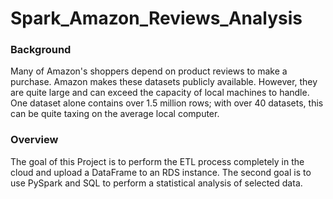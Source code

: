# Spark_Amazon_Reviews_Analysis

### Background
Many of Amazon's shoppers depend on product reviews to make a purchase. Amazon makes these datasets publicly available. However, they are quite large and can exceed the capacity of local machines to handle. One dataset alone contains over 1.5 million rows; with over 40 datasets, this can be quite taxing on the average local computer. 

### Overview
The goal of this Project is to perform the ETL process completely in the cloud and upload a DataFrame to an RDS instance. The second goal is to use PySpark and SQL to perform a statistical analysis of selected data.
